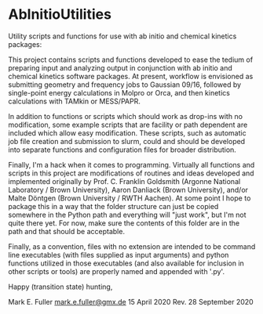 # AbInitioUtilities
Utility scripts and functions for use with ab initio and chemical kinetics packages:

This project contains scripts and functions developed to ease the tedium of preparing input and analyzing output in conjunction with ab initio and chemical kinetics software packages.
At present, workflow is envisioned as submitting geometry and frequency jobs to Gaussian 09/16, followed by single-point energy calculations in Molpro or Orca, and then kinetics calculations with TAMkin or MESS/PAPR.

In addition to functions or scripts which should work as drop-ins with no modification, some example scripts that are facility or path dependent are included which allow easy modification.
These scripts, such as automatic job file creation and submission to slurm, could and should be developed into separate functions and configuration files for broader distribution.

Finally, I'm a hack when it comes to programming.
Virtually all functions and scripts in this project are modifications of routines and ideas developed and implemented originally by Prof. C. Franklin Goldsmith (Argonne National Laboratory / Brown University), Aaron Danliack (Brown University), and/or Malte Döntgen (Brown University / RWTH Aachen).
At some point I hope to package this in a way that the folder structure can just be copied somewhere in the Python path and everything will "just work", but I'm not quite there yet.
For now, make sure the contents of this folder are in the path and that should be acceptable.

Finally, as a convention, files with no extension are intended to be command line executables (with files supplied as input arguments) and python functions utilized in those executables (and also available for inclusion in other scripts or tools) are properly named and appended with '.py'.

Happy (transition state) hunting,

Mark E. Fuller
mark.e.fuller@gmx.de
15 April 2020
Rev. 28 September 2020
